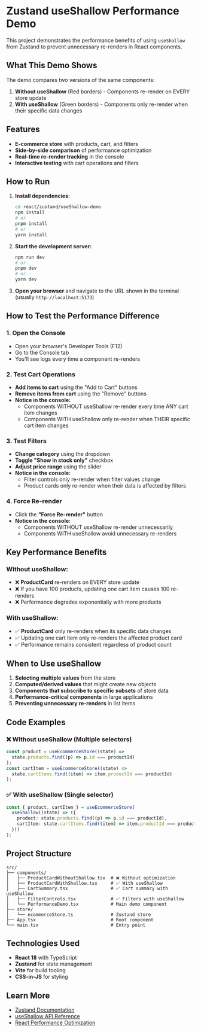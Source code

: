 # Zustand useShallow Performance Demo

This project demonstrates the performance benefits of using `useShallow` from Zustand to prevent unnecessary re-renders in React components.

## What This Demo Shows

The demo compares two versions of the same components:

1. **Without useShallow** (Red borders) - Components re-render on EVERY store update
2. **With useShallow** (Green borders) - Components only re-render when their specific data changes

## Features

- **E-commerce store** with products, cart, and filters
- **Side-by-side comparison** of performance optimization
- **Real-time re-render tracking** in the console
- **Interactive testing** with cart operations and filters

## How to Run

1. **Install dependencies:**

   ```bash
   cd react/zustand/useShallow-demo
   npm install
   # or
   pnpm install
   # or
   yarn install
   ```

2. **Start the development server:**

   ```bash
   npm run dev
   # or
   pnpm dev
   # or
   yarn dev
   ```

3. **Open your browser** and navigate to the URL shown in the terminal (usually `http://localhost:5173`)

## How to Test the Performance Difference

### 1. Open the Console

- Open your browser's Developer Tools (F12)
- Go to the Console tab
- You'll see logs every time a component re-renders

### 2. Test Cart Operations

- **Add items to cart** using the "Add to Cart" buttons
- **Remove items from cart** using the "Remove" buttons
- **Notice in the console:**
  - Components WITHOUT useShallow re-render every time ANY cart item changes
  - Components WITH useShallow only re-render when THEIR specific cart item changes

### 3. Test Filters

- **Change category** using the dropdown
- **Toggle "Show in stock only"** checkbox
- **Adjust price range** using the slider
- **Notice in the console:**
  - Filter controls only re-render when filter values change
  - Product cards only re-render when their data is affected by filters

### 4. Force Re-render

- Click the **"Force Re-render"** button
- **Notice in the console:**
  - Components WITHOUT useShallow re-render unnecessarily
  - Components WITH useShallow avoid unnecessary re-renders

## Key Performance Benefits

### Without useShallow:

- ❌ **ProductCard** re-renders on EVERY store update
- ❌ If you have 100 products, updating one cart item causes 100 re-renders
- ❌ Performance degrades exponentially with more products

### With useShallow:

- ✅ **ProductCard** only re-renders when its specific data changes
- ✅ Updating one cart item only re-renders the affected product card
- ✅ Performance remains consistent regardless of product count

## When to Use useShallow

1. **Selecting multiple values** from the store
2. **Computed/derived values** that might create new objects
3. **Components that subscribe to specific subsets** of store data
4. **Performance-critical components** in large applications
5. **Preventing unnecessary re-renders** in list items

## Code Examples

### ❌ Without useShallow (Multiple selectors)

```typescript
const product = useEcommerceStore((state) =>
  state.products.find((p) => p.id === productId)
);
const cartItem = useEcommerceStore((state) =>
  state.cartItems.find((item) => item.productId === productId)
);
```

### ✅ With useShallow (Single selector)

```typescript
const { product, cartItem } = useEcommerceStore(
  useShallow((state) => ({
    product: state.products.find((p) => p.id === productId),
    cartItem: state.cartItems.find((item) => item.productId === productId),
  }))
);
```

## Project Structure

```
src/
├── components/
│   ├── ProductCardWithoutShallow.tsx  # ❌ Without optimization
│   ├── ProductCardWithShallow.tsx     # ✅ With useShallow
│   ├── CartSummary.tsx                # ✅ Cart summary with useShallow
│   ├── FilterControls.tsx             # ✅ Filters with useShallow
│   └── PerformanceDemo.tsx            # Main demo component
├── store/
│   └── ecommerceStore.ts              # Zustand store
├── App.tsx                            # Root component
└── main.tsx                           # Entry point
```

## Technologies Used

- **React 18** with TypeScript
- **Zustand** for state management
- **Vite** for build tooling
- **CSS-in-JS** for styling

## Learn More

- [Zustand Documentation](https://zustand-demo.pmnd.rs/)
- [useShallow API Reference](https://github.com/pmndrs/zustand#useshallow)
- [React Performance Optimization](https://react.dev/learn/render-and-commit)

